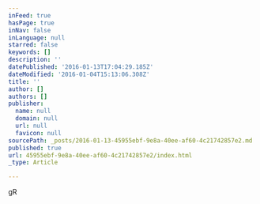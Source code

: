 ```yaml
---
inFeed: true
hasPage: true
inNav: false
inLanguage: null
starred: false
keywords: []
description: ''
datePublished: '2016-01-13T17:04:29.185Z'
dateModified: '2016-01-04T15:13:06.308Z'
title: ''
author: []
authors: []
publisher:
  name: null
  domain: null
  url: null
  favicon: null
sourcePath: _posts/2016-01-13-45955ebf-9e8a-40ee-af60-4c21742857e2.md
published: true
url: 45955ebf-9e8a-40ee-af60-4c21742857e2/index.html
_type: Article

---
```

gR